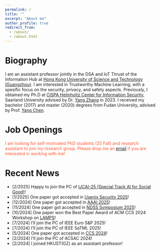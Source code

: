 ```yaml
---
permalink: /
title: ""
excerpt: "About me"
author_profile: true
redirect_from: 
  - /about/
  - /about.html
---
```



Biography
======
I am an assistant professor jointly in the DSA and IoT Thrust of the Information Hub at [Hong Kong University of Science and Technology (Guangzhou)](https://www.hkust-gz.edu.cn/).
I am interested in Trustworthy Machine Learning, with a spesific focus on the security, privacy, and safety aspects.
Previously, I obtained my Ph.D at [CISPA Helmholtz Center for Information Security](https://cispa.saarland/), Saarland University advised by Dr. [Yang Zhang](https://yangzhangalmo.github.io/) in 2023.
I received my bachelor (2017) and master (2020) degrees from Fudan University, advised by Prof. [Yang Chen](https://chenyang03.wordpress.com/).


Job Openings
======
<span style="color:rgb(255, 87, 51)">I am looking for self-motivated PhD students (25 Fall) and research assistant to join my research group. Please drop me an [email](mailto:xinleihe@hkust-gz.edu.cn) if you are interested in working with me!</span>

<!-- <span style="color:rgb(0, 119, 181)"><b>I'm looking for jobs from both acadamia and industry! Please drop me an email (wooohxl@gmail.com) if you think I'd be a good fit for your team :D</b></span> -->

Recent News
======
- [2/2025] Happy to join the PC of [IJCAI-25 (Special Track AI for Social Good)](https://2025.ijcai.org/)!
- [1/2025] One paper got accepted in [Usenix Security 2025](https://www.usenix.org/conference/usenixsecurity25)!
- [12/2024] One paper got accepted in [AAAI 2025](https://aaai.org/conference/aaai/aaai-25/)!
- [11/2024] One paper got accepted in [NDSS Symposium 2025](https://www.ndss-symposium.org/ndss2025/)!
- [10/2024] One paper won the Best Paper Award of ACM CCS 2024 Workshop on [LAMPS](https://lamps-ccs.com/)!
- [7/2024] I’ll join the PC of IEEE Euro S&P 2025!
- [7/2024] I’ll join the PC of IEEE SaTML 2025!
- [5/2024] One paper got accepted in [CCS 2024](https://www.sigsac.org/ccs/CCS2024/)!
- [2/2024] I’ll join the PC of ACSAC 2024!
- [2/2024] I joined HKUST(GZ) as an assistant professor!

<!-- - [9/2023] One paper titled “SecurityNet: Assessing Machine Learning Vulnerabilities on Public Models” got accepted in [USENIX Security 2024](https://www.usenix.org/conference/usenixsecurity24/)!
- [8/2023] I have successfully passed my Ph.D. defense! 
- [7/2023] One paper titled “You Only Prompt Once: On the Capabilities of Prompt Learning on Large Language Models to Tackle Toxic Content” got accepted in [Oakland 2024](https://sp2024.ieee-security.org/)!
- [7/2023] One paper titled “Test-Time Poisoning Attacks Against Test-Time Adaptation Models” got accepted in [Oakland 2024](https://sp2024.ieee-security.org/)!
- [5/2023] One paper titled “Unsafe Diffusion: On the Generation of Unsafe Images and Hateful Memes From Text-To-Image Models” got accepted in [CCS 2023](https://www.sigsac.org/ccs/CCS2023/)!
- [4/2023] One paper titled “Data Poisoning Attacks Against Multimodal Encoders” got accepted in [ICML 2023](https://icml.cc/)!
- [4/2023] One paper titled “Generated Graph Detection” got accepted in [ICML 2023](https://icml.cc/)!
- [3/2023] I will join the TPC of [Oakland 2024](https://sp2024.ieee-security.org/)!
- [3/2023] We released [MGTBench](https://github.com/xinleihe/MGTBench), a benchmark for the current machine-generated text (by ChatGPT) detection methods.
- [2/2023] One paper titled “Can’t Steal? Cont-Steal! Contrastive Stealing Attacks Against Image Encoders” got accepted in [CVPR 2023](https://cvpr2023.thecvf.com/)!
- [2/2023] One paper titled “A Plot is Worth a Thousand Words: Model Information Stealing Attacks via Scientific Plots” got accepted in [USENIX Security 2023](https://www.usenix.org/conference/usenixsecurity23)!
- [11/2022] One paper titled “On the Evolution of (Hateful) Memes by Means of Multimodal Contrastive Learning” got accepted in [Oakland 2023](https://www.ieee-security.org/TC/SP2023/)!
- [7/2022] One paper titled “Semi-Leak: Membership Inference Attacks Against Semi-supervised Learning” got accepted in [ECCV 2022](https://eccv2022.ecva.net/)!
- [4/2022] One paper titled “SSLGuard: A Watermarking Scheme for Self-supervised Learning Pre-trained Encoders” got accepted in [CCS 2022](https://www.sigsac.org/ccs/CCS2022/)!
- [4/2022] One paper titled “Auditing Membership Leakages of Multi-Exit Networks” got accepted in [CCS 2022](https://www.sigsac.org/ccs/CCS2022/)!
- [3/2022] One paper titled “On Xing Tian and the Perseverance of Anti-China Sentiment Online” got accepted in [ICWSM](https://www.icwsm.org/2022/index.html/) 2022!
- [3/2022] I Got The [Norton Labs Graduate Fellowship (2022)](https://www.nortonlifelock.com/us/en/research-labs/news/2022-fellowship-winners/)!
- [12/2021] One paper titled "Model Stealing Attacks Against Inductive Graph Neural Networks" got accepted in [Oakland 2022](https://www.ieee-security.org/TC/SP2022/)!
- [9/2021] One paper titled "ML-Doctor: Holistic Risk Assessment of Inference Attacks Against Machine Learning Models" got accepted in [USENIX Security 2022](https://www.usenix.org/conference/usenixsecurity22)!
- [9/2021] One paper titled "Quantifying and Mitigating Privacy Risks of Contrastive Learning" got accepted in [CCS 2021](https://www.sigsac.org/ccs/CCS2021/)!
- [5/2021]  One paper titled "Trimming Mobile Applications for Bandwidth-Challenged Networks in Developing Regions" get accepted in [TMC](https://ieeexplore.ieee.org/xpl/RecentIssue.jsp?punumber=7755)!
- [1/2021]  One paper titled "DatingSec: Detecting Malicious Accounts in Dating Apps Using a Content-Based Attention Network" get accepted in [TDSC](https://ieeexplore.ieee.org/xpl/RecentIssue.jsp?punumber=8858)!
- [9/2020] One paper titled "Stealing Links from Graph Neural Networks" got accepted in [USENIX Security 2021](https://www.usenix.org/conference/usenixsecurity21)! -->

<!-- Education
======
**2020.2-Now** &nbsp;&nbsp;&nbsp;&nbsp; Ph.D Student of Computer Science, CISPA Helmholtz Center for Information Security
<br>
**Advisor**: Dr. [Yang Zhang](https://yangzhangalmo.github.io/).



**2017.9-2020.1** &nbsp;&nbsp;&nbsp;&nbsp; Master of Computer Science, Fudan University
<br>
**Advisor**: Prof. [Yang Chen](https://chenyang03.wordpress.com/)


**2018.11-2019.1** &nbsp;&nbsp;&nbsp;&nbsp; Research Intern in South University of Science and Technology of China.
<br>
**Advisor**: Prof. [Jin Zhang](http://icollege.sustc.edu.cn/page/content?id=156)


**2018.6-2018.9** &nbsp;&nbsp;&nbsp;&nbsp; Research Intern in Institute of Computer Science, University of Goettingen.
<br>
**Advisor**: Prof. [Xiaoming Fu](https://user.informatik.uni-goettingen.de/~fu/)


**2013.9-2017.6** &nbsp;&nbsp;&nbsp;&nbsp; Bachelor of Computer Science, Fudan University.
<br>
**Advisor**: Prof. [Yang Chen](https://chenyang03.wordpress.com/) -->

